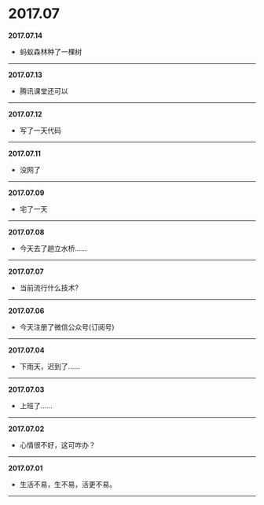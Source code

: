 # 2017.07

**2017.07.14**
*   蚂蚁森林种了一棵树
---

**2017.07.13**
*   腾讯课堂还可以
---

**2017.07.12**
*   写了一天代码
---

**2017.07.11**
*   没网了
---

**2017.07.09**
*   宅了一天
---

**2017.07.08**
*   今天去了趟立水桥......
---

**2017.07.07**
*   当前流行什么技术?
---

**2017.07.06**
*   今天注册了微信公众号(订阅号)
---

**2017.07.04**
*   下雨天，迟到了......
---

**2017.07.03**
*   上班了......
---

**2017.07.02**
*   心情很不好，这可咋办？
---

**2017.07.01**
*   生活不易，生不易，活更不易。
---
